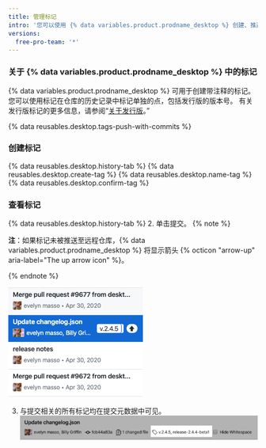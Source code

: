 ```yaml
---
title: 管理标记
intro: '您可以使用 {% data variables.product.prodname_desktop %} 创建、推送和查看标记。'
versions:
  free-pro-team: '*'
---
```


### 关于 {% data variables.product.prodname_desktop %} 中的标记

{% data variables.product.prodname_desktop %} 可用于创建带注释的标记。 您可以使用标记在仓库的历史记录中标记单独的点，包括发行版的版本号。 有关发行版标记的更多信息，请参阅“[关于发行版](https://help.github.com/en/github/administering-a-repository/about-releases)。”

{% data reusables.desktop.tags-push-with-commits %}

### 创建标记

{% data reusables.desktop.history-tab %}
{% data reusables.desktop.create-tag %}
{% data reusables.desktop.name-tag %}
{% data reusables.desktop.confirm-tag %}

### 查看标记

{% data reusables.desktop.history-tab %}
2. 单击提交。
  {% note %}

  **注**：如果标记未被推送至远程仓库，{% data variables.product.prodname_desktop %} 将显示箭头 {% octicon "arrow-up" aria-label="The up arrow icon" %}。

  {% endnote %}

  ![查看历史记录中的标记](/assets/images/help/desktop/viewing-tags-in-history.png)

3. 与提交相关的所有标记均在提交元数据中可见。 ![查看提交中的标记](/assets/images/help/desktop/viewing-tags-in-commit.png)
